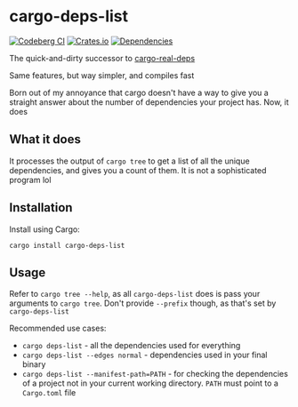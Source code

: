 # cargo-deps-list

[![Codeberg CI](https://ci.codeberg.org/api/badges/alpha-tango-kilo/cargo-deps-list/status.svg)](https://ci.codeberg.org/alpha-tango-kilo/cargo-deps-list)
[![Crates.io](https://img.shields.io/crates/v/cargo-deps-list.svg)](https://crates.io/crates/cargo-deps-list)
[![Dependencies](https://deps.rs/repo/codeberg/alpha-tango-kilo/cargo-deps-list/status.svg)](https://deps.rs/repo/codeberg/alpha-tango-kilo/cargo-deps-list)

The quick-and-dirty successor to [cargo-real-deps](https://lib.rs/cargo-real-deps)

Same features, but way simpler, and compiles fast

Born out of my annoyance that cargo doesn't have a way to give you a straight answer about the number of dependencies your project has.
Now, it does

## What it does

It processes the output of `cargo tree` to get a list of all the unique dependencies, and gives you a count of them.
It is not a sophisticated program lol

## Installation

Install using Cargo:

```shell
cargo install cargo-deps-list
```

## Usage

Refer to `cargo tree --help`, as all `cargo-deps-list` does is pass your arguments to `cargo tree`.
Don't provide `--prefix` though, as that's set by `cargo-deps-list`

Recommended use cases:
* `cargo deps-list` - all the dependencies used for everything
* `cargo deps-list --edges normal` - dependencies used in your final binary
* `cargo deps-list --manifest-path=PATH` - for checking the dependencies of a project not in your current working directory. `PATH` must point to a `Cargo.toml` file

